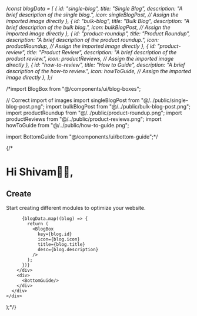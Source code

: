 /_const blogData = [
{
id: "single-blog",
title: "Single Blog",
description: "A brief description of the single blog.",
icon: singleBlogPost, // Assign the imported image directly
},
{
id: "bulk-blog",
title: "Bulk Blog",
description: "A brief description of the bulk blog.",
icon: bulkBlogPost, // Assign the imported image directly
},
{
id: "product-roundup",
title: "Product Roundup",
description: "A brief description of the product roundup.",
icon: productRoundup, // Assign the imported image directly
},
{
id: "product-review",
title: "Product Review",
description: "A brief description of the product review.",
icon: productReviews, // Assign the imported image directly
},
{
id: "how-to-review",
title: "How to Guide",
description: "A brief description of the how-to review.",
icon: howToGuide, // Assign the imported image directly
},
];_/

/\*import BlogBox from "@/components/ui/blog-boxes";

// Correct import of images
import singleBlogPost from "@/../public/single-blog-post.png";
import bulkBlogPost from "@/../public/bulk-blog-post.png";
import productRoundup from "@/../public/product-roundup.png";
import productReviews from "@/../public/product-reviews.png";
import howToGuide from "@/../public/how-to-guide.png";

import BottomGuide from "@/components/ui/bottom-guide";\*/

{/\*<div className="min-h-screen pt-20 pb-8 max-w-full flex flex-col justify-center items-center">
<div className="w-[1180px] h-[738px] container mx-auto px-4">
<div className="text-center flex flex-col items-start space-y-8">
<h1 className="text-3xl font-semibold">Hi Shivam👋🏻,</h1>
<div className="flex flex-col items-start ">
<h2 className="text-3xl font-semibold mb-2">Create</h2>
<p className="text-gray-600">Start creating different modules to optimize your website.</p>
</div>
</div>
<div className="flex flex-wrap gap-2 mt-4">

          {blogData.map((blog) => {
            return (
              <BlogBox
                key={blog.id}
                icon={blog.icon}
                title={blog.title}
                desc={blog.description}
              />
            );
          })}
        </div>
        <div>
          <BottomGuide/>
        </div>
      </div>
    </div>

);\*/}

